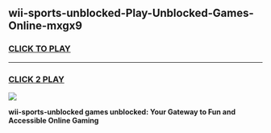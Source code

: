
## wii-sports-unblocked-Play-Unblocked-Games-Online-mxgx9
<h3>
<a href="https://premium76.site?title=wii-sports-unblocked&ref=25A">CLICK TO PLAY</a></h3>
<hr>

<h3>
<a href="https://premium76.site?title=wii-sports-unblocked&ref=25A">CLICK 2 PLAY</a>
  
</h3>

<a href="https://premium76.site?title=wii-sports-unblocked&ref=25A"><img src="https://clearcache.store/games.png"></a>


**wii-sports-unblocked games unblocked: Your Gateway to Fun and Accessible Online Gaming**
